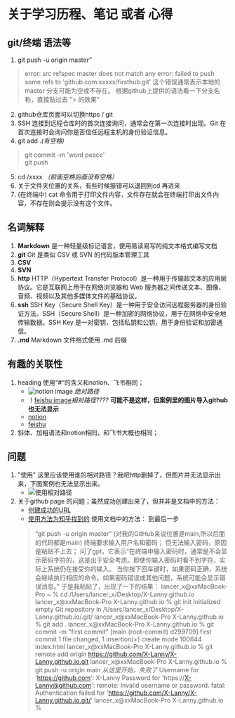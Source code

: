 # 关于学习历程、笔记 或者 心得

## git/终端 语法等
1. git push -u origin master”
>error: src refspec master does not match any
>error: failed to push some refs to 'github.com:xxxxx/firsthub.git' 
>这个错误通常表示本地的 master 分支可能为空或不存在。
>根据github上提供的语法看一下分支名称，直接贴过去 "> 的效果"

2. github仓库页面可以切换https / git
3. SSH 连接到远程仓库时的首次连接询问，通常会在第一次连接时出现。Git 在首次连接时会询问你是否信任远程主机的身份验证信息。
4. git add .*(有空格)* 
>git commit -m 'word peace'  
>git push
5. cd /xxxx *（前面空格后面没有空格）*
6. 关于文件夹位置的关系，有些时候报错可以退回到cd 再进来
7. (在终端中) cat 命令用于打印文件内容，文件存在就会在终端打印出文件内容，不存在则会提示没有这个文件。

## 名词解释
1. **Markdown** 是一种轻量级标记语言，使用易读易写的纯文本格式编写文档
2. **git** Git 是类似 CSV 或 SVN 的代码版本管理工具
3. **CSV** 
4. **SVN** 
3. **http**  HTTP（Hypertext Transfer Protocol）是一种用于传输超文本的应用层协议。它是互联网上用于在网络浏览器和 Web 服务器之间传递文本、图像、音频、视频以及其他多媒体文件的基础协议。
4. **ssh** SSH Key（Secure Shell Key）是一种用于安全访问远程服务器的身份验证方法。SSH（Secure Shell）是一种加密的网络协议，用于在网络中安全地传输数据。SSH Key 是一对密钥，包括私钥和公钥，用于身份验证和加密通信。
5. **.md** Markdown 文件格式使用 .md 后缀


## 有趣的关联性
1. heading 使用“#“的含义和notion、飞书相同；
    - ![notion image](https://upload.wikimedia.org/wikipedia/commons/thumb/e/e9/Notion-logo.svg/200px-Notion-logo.svg.png ) *绝对路径*
    - ！[feishu image](./upload.wikimedia.org/wikipedia/commons/thumb/4/42/Lark_Suite_logo_2022.png/440px-Lark_Suite_logo_2022.png)*相对路径????*     **可能不是这样，但案例里的图片导入github也无法显示**
    - [notion](https://www.notion.so/)
    - [feishu](https://www.larksuite.com/en_us?from_site=feishu)
2. 斜体、加粗语法和notion相同，和飞书大概也相同；

## 问题
1. "使用![]()" 这里应该使用谁的相对路径？我吧http删掉了，但图片并无法显示出来，下图案例也无法显示出来。
    - ![使用相对路径](./images/markdown-image.jpeg)
2. 关于github page 的问题；虽然成功创建出来了，但并非是文档中的方法：
    - [创建成功的URL](https://x-lanny.github.io/ )
    - [使用方法为知乎找到的](https://zhuanlan.zhihu.com/p/91652100)
使用文档中的方法：
到最后一步
    >“git push -u origin master” (对我的GitHub来说位置是main,所以后面的代码都是main)
    > 终端要求输入用户名和密码；
    > 但无法输入密码，原因是粘贴不上去；
    > 问了gpt，它表示“在终端中输入密码时，通常是不会显示密码字符的，这是出于安全考虑。即使你输入密码时看不到字符，实际上系统仍在接受你的输入。
    > 当你按下回车键时，如果密码正确，系统会继续执行相应的命令。如果密码错误或其他问题，系统可能会显示错误消息。”
    > 于是我粘贴了，出现了一下的结果：
    > lancer_x@xxMacBook-Pro ~ % cd /Users/lancer_x/Desktop/X-Lanny.github.io
    > lancer_x@xxMacBook-Pro X-Lanny.github.io % git init
    > Initialized empty Git repository in /Users/lancer_x/Desktop/X-Lanny.github.io/.git/
    > lancer_x@xxMacBook-Pro X-Lanny.github.io % git add .
    > lancer_x@xxMacBook-Pro X-Lanny.github.io % git commit -m "first commit"
    > [main (root-commit) d299709] first commit
    >  1 file changed, 1 insertion(+)
    >  create mode 100644 index.html
    > lancer_x@xxMacBook-Pro X-Lanny.github.io % git remote add origin https://github.com/X-Lanny/X-Lanny.github.io.git
    > lancer_x@xxMacBook-Pro X-Lanny.github.io % git push -u origin main *从这里开始，失败了*
    > Username for 'https://github.com': X-Lanny
    > Password for 'https://X-Lanny@github.com': 
    > remote: Invalid username or password.
    > fatal: Authentication failed for 'https://github.com/X-Lanny/X-Lanny.github.io.git/'
    > lancer_x@xxMacBook-Pro X-Lanny.github.io % 


